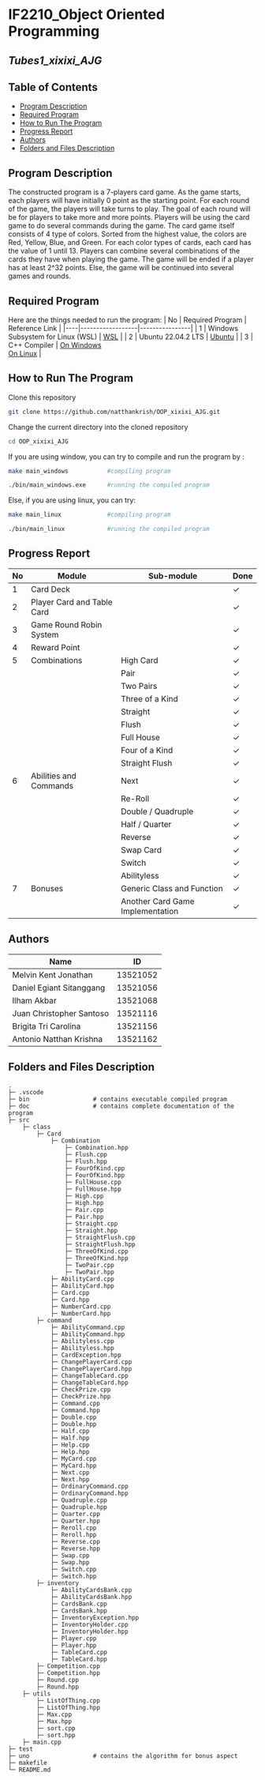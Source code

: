 # IF2210_Object Oriented Programming
## *Tubes1_xixixi_AJG*


## **Table of Contents**
* [Program Description](#program-description)
* [Required Program](#required-program)
* [How to Run The Program](#how-to-run-the-program)
* [Progress Report](#progress-report)
* [Authors](#authors)
* [Folders and Files Description](#folders-and-files-description)

## **Program Description**
The constructed program is a 7-players card game. As the game starts, each players will have initially 0 point as the starting point. For each round of the game, the players will take turns to play. The goal of each round will be for players to take more and more points. Players will be using the card game to do several commands during the game. The card game itself consists of 4 type of colors. Sorted from the highest value, the colors are Red, Yellow, Blue, and Green. For each color types of cards, each card has the value of 1 until 13. Players can combine several combinations of the cards they have when playing the game. The game will be ended if a player has at least 2^32 points. Else, the game will be continued into several games and rounds. 

## **Required Program**
Here are the things needed to run the program: 
| No | Required Program | Reference Link |
|----|------------------|----------------|
| 1 | Windows Subsystem for Linux (WSL) | [WSL](https://learn.microsoft.com/en-us/windows/wsl/install) |
| 2 | Ubuntu 22.04.2 LTS | [Ubuntu](https://ubuntu.com/download/desktop) |
| 3 | C++ Compiler | [On Windows](https://www.freecodecamp.org/news/how-to-install-c-and-cpp-compiler-on-windows/) </br> [On Linux](https://www.codespeedy.com/how-to-install-cpp-on-linux/) |


 
## **How to Run The Program**


Clone this repository </br>
```sh
git clone https://github.com/natthankrish/OOP_xixixi_AJG.git
```

Change the current directory into the cloned repository </br>
```sh
cd OOP_xixixi_AJG
```

If you are using window, you can try to compile and run the program by : </br>
```sh
make main_windows           #compiling program
```
```sh 
./bin/main_windows.exe      #running the compiled program
```


Else, if you are using linux, you can try: </br>
```sh
make main_linux             #compiling program
```
```sh
./bin/main_linux            #running the compiled program
```


## **Progress Report**
| No | Module | Sub-module | Done |
|----|--------|-----------|-------|
| 1 | Card Deck | | &check; |
| 2 | Player Card and Table Card | | &check; |
| 3 | Game Round Robin System | | &check; |
| 4 | Reward Point | | &check; |
| 5 | Combinations  | High Card | &check; |
|   |               | Pair| &check; |
|   |               | Two Pairs | &check; |
|   |               | Three of a Kind | &check; |
|   |               | Straight | &check; |
|   |               | Flush | &check; |
|   |               | Full House | &check; |
|   |               | Four of a Kind | &check;  |
|   |               | Straight Flush | &check; |
| 6 | Abilities and Commands | Next | &check; |
|   |                        | Re-Roll | &check; |
|   |                        | Double / Quadruple |&check;  |
|   |                        | Half / Quarter | &check; |
|   |                        | Reverse | &check; |
|   |                        | Swap Card | &check; |
|   |                        | Switch | &check; |
|   |                        | Abilityless | &check; |
| 7 |  Bonuses | Generic Class and Function | &check; |
|   |          | Another Card Game Implementation | &check; |


## **Authors** 
| Name | ID |
|-----|----|
| Melvin Kent Jonathan | 13521052 |
| Daniel Egiant Sitanggang | 13521056 |
| Ilham Akbar  | 13521068 |
| Juan Christopher Santoso | 13521116 | 
| Brigita Tri Carolina | 13521156 | 
| Antonio Natthan Krishna | 13521162 | 


## **Folders and Files Description**
    .
    ├─ .vscode    
    ├─ bin                  # contains executable compiled program
    ├─ doc                  # contains complete documentation of the program
    ├─ src       
        ├─ class 
            ├─ Card
                ├─ Combination
                    ├─ Combination.hpp
                    ├─ Flush.cpp
                    ├─ Flush.hpp
                    ├─ FourOfKind.cpp
                    ├─ FourOfKind.hpp
                    ├─ FullHouse.cpp
                    ├─ FullHouse.hpp
                    ├─ High.cpp
                    ├─ High.hpp
                    ├─ Pair.cpp
                    ├─ Pair.hpp
                    ├─ Straight.cpp
                    ├─ Straight.hpp
                    ├─ StraightFlush.cpp
                    ├─ StraightFlush.hpp
                    ├─ ThreeOfKind.cpp
                    ├─ ThreeOfKind.hpp
                    ├─ TwoPair.cpp
                    ├─ TwoPair.hpp
                ├─ AbilityCard.cpp
                ├─ AbilityCard.hpp
                ├─ Card.cpp
                ├─ Card.hpp
                ├─ NumberCard.cpp
                ├─ NumberCard.hpp
            ├─ command
                ├─ AbilityCommand.cpp
                ├─ AbilityCommand.hpp
                ├─ Abilityless.cpp
                ├─ Abilityless.hpp
                ├─ CardException.hpp
                ├─ ChangePlayerCard.cpp
                ├─ ChangePlayerCard.hpp
                ├─ ChangeTableCard.cpp
                ├─ ChangeTableCard.hpp
                ├─ CheckPrize.cpp
                ├─ CheckPrize.hpp
                ├─ Command.cpp
                ├─ Command.hpp
                ├─ Double.cpp
                ├─ Double.hpp
                ├─ Half.cpp
                ├─ Half.hpp
                ├─ Help.cpp
                ├─ Help.hpp
                ├─ MyCard.cpp
                ├─ MyCard.hpp
                ├─ Next.cpp
                ├─ Next.hpp
                ├─ OrdinaryCommand.cpp
                ├─ OrdinaryCommand.hpp
                ├─ Quadruple.cpp
                ├─ Quadruple.hpp
                ├─ Quarter.cpp
                ├─ Quarter.hpp
                ├─ Reroll.cpp
                ├─ Reroll.hpp
                ├─ Reverse.cpp
                ├─ Reverse.hpp
                ├─ Swap.cpp
                ├─ Swap.hpp
                ├─ Switch.cpp
                ├─ Switch.hpp
            ├─ inventory
                ├─ AbilityCardsBank.cpp
                ├─ AbilityCardsBank.hpp
                ├─ CardsBank.cpp
                ├─ CardsBank.hpp
                ├─ InventoryException.hpp
                ├─ InventoryHolder.cpp
                ├─ InventoryHolder.hpp
                ├─ Player.cpp
                ├─ Player.hpp
                ├─ TableCard.cpp
                ├─ TableCard.hpp
            ├─ Competition.cpp
            ├─ Competition.hpp
            ├─ Round.cpp
            ├─ Round.hpp
        ├─ utils   
            ├─ ListOfThing.cpp
            ├─ ListOfThing.hpp
            ├─ Max.cpp
            ├─ Max.hpp
            ├─ sort.cpp
            ├─ sort.hpp
        ├─ main.cpp      
    ├─ test
    ├─ uno                  # contains the algorithm for bonus aspect
    ├─ makefile       
    └─ README.md
